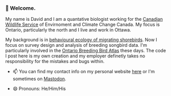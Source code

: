 ### 👋 Welcome.

My name is David and I am a quantative biologist working for the [Canadian Wildlife Service](https://www.canada.ca/en/environment-climate-change/services/avoiding-harm-migratory-birds/canadian-wildlife-service-contact-information.html) of Envirnoment and Climate Change Canada. My focus is Ontario, particularly the north and I live and work in Ottawa.

My background is in [behavioural ecology of migrating shorebirds](https://www.sfu.ca/biology/wildberg/NewCWEPage/takingthepulse/index.html). Now I focus on survey design and analysis of breeding songbird data. I'm particularly involved in the [Ontario Breeding Bird Atlas](https://www.birdsontario.org/) these days. The code I post here is my own creation and my employer definetly takes no responsibility for the mistakes and bugs within.

- 📫 You can find my contact info on my personal website [here](https://www.davidhope.ca) or I'm sometimes on <a rel="me" href="https://fosstodon.org/@dhope">Mastodon</a>.

- 😄 Pronouns: He/Him/His
